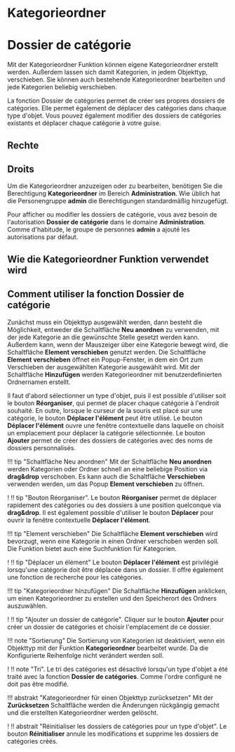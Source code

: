 <!-- TRANSLATED by md-translate -->
# Kategorieordner

# Dossier de catégorie

Mit der Kategorieordner Funktion können eigene Kategorieordner erstellt werden. Außerdem lassen sich damit Kategorien, in jedem Objekttyp, verschieben. Sie können auch bestehende Kategorieordner bearbeiten und jede Kategorien beliebig verschieben.

La fonction Dossier de catégories permet de créer ses propres dossiers de catégories. Elle permet également de déplacer des catégories dans chaque type d'objet. Vous pouvez également modifier des dossiers de catégories existants et déplacer chaque catégorie à votre guise.

## Rechte

## Droits

Um die Kategorieordner anzuzeigen oder zu bearbeiten, benötigen Sie die Berechtigung **Kategorieordner** im Bereich **Administration**. Wie üblich hat die Personengruppe **admin** die Berechtigungen standardmäßig hinzugefügt.

Pour afficher ou modifier les dossiers de catégorie, vous avez besoin de l'autorisation **Dossier de catégorie** dans le domaine **Administration**. Comme d'habitude, le groupe de personnes **admin** a ajouté les autorisations par défaut.

## Wie die Kategorieordner Funktion verwendet wird

## Comment utiliser la fonction Dossier de catégorie

Zunächst muss ein Objekttyp ausgewählt werden, dann besteht die Möglichkeit, entweder die Schaltfläche **Neu anordnen** zu verwenden, mit der jede Kategorie an die gewünschte Stelle gesetzt werden kann. Außerdem kann, wenn der Mauszeiger über eine Kategorie bewegt wird, die Schaltfläche **Element verschieben** genutzt werden. Die Schaltfläche **Element verschieben** öffnet ein Popup-Fenster, in dem ein Ort zum Verschieben der ausgewählten Kategorie ausgewählt wird.
Mit der Schaltfläche **Hinzufügen** werden Kategorieordner mit benutzerdefinierten Ordnernamen erstellt.

Il faut d'abord sélectionner un type d'objet, puis il est possible d'utiliser soit le bouton **Réorganiser**, qui permet de placer chaque catégorie à l'endroit souhaité. En outre, lorsque le curseur de la souris est placé sur une catégorie, le bouton **Déplacer l'élément** peut être utilisé. Le bouton **Déplacer l'élément** ouvre une fenêtre contextuelle dans laquelle on choisit un emplacement pour déplacer la catégorie sélectionnée.
Le bouton **Ajouter** permet de créer des dossiers de catégories avec des noms de dossiers personnalisés.

!!! tip "Schaltfläche Neu anordnen"
    Mit der Schaltfläche **Neu anordnen** werden Kategorien oder Ordner schnell an eine beliebige Position via **drag&drop** verschoben. Es kann auch die Schaltfläche **Verschieben** verwenden werden, um das Popup **Element verschieben** zu öffnen.

! !! tip "Bouton Réorganiser".
    Le bouton **Réorganiser** permet de déplacer rapidement des catégories ou des dossiers à une position quelconque via **drag&drop**. Il est également possible d'utiliser le bouton **Déplacer** pour ouvrir la fenêtre contextuelle **Déplacer l'élément**.

!!! tip "Element verschieben"
    Die Schaltfläche **Element verschieben** wird bevorzugt, wenn eine Kategorie in einen Ordner verschoben werden soll. Die Funktion bietet auch eine Suchfunktion für Kategorien.

! !! tip "Déplacer un élément"
    Le bouton **Déplacer l'élément** est privilégié lorsqu'une catégorie doit être déplacée dans un dossier. Il offre également une fonction de recherche pour les catégories.

!!! tip "Kategorieordner hinzufügen"
    Die Schaltfläche **Hinzufügen** anklicken, um einen Kategorieordner zu erstellen und den Speicherort des Ordners auszuwählen.

! !! tip "Ajouter un dossier de catégorie".
    Cliquer sur le bouton **Ajouter** pour créer un dossier de catégories et choisir l'emplacement de ce dossier.

!!! note "Sortierung"
    Die Sortierung von Kategorien ist deaktiviert, wenn ein Objekttyp mit der Funktion **Kategorieordner** bearbeitet wurde. Da die Konfigurierte Reihenfolge nicht verändert werden soll.

! !! note "Tri".
    Le tri des catégories est désactivé lorsqu'un type d'objet a été traité avec la fonction **Dossier de catégories**. Comme l'ordre configuré ne doit pas être modifié.

!!! abstrakt "Kategorieordner für einen Objekttyp zurücksetzen"
    Mit der **Zurücksetzen** Schaltfläche werden die Änderungen rückgängig gemacht und die erstellten Kategorieordner werden gelöscht.

! !! abstrait "Réinitialiser les dossiers de catégories pour un type d'objet".
    Le bouton **Réinitialiser** annule les modifications et supprime les dossiers de catégories créés.
